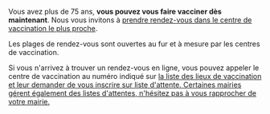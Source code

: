 <div class="conseil">

Vous avez plus de 75 ans, **vous pouvez vous faire vacciner dès maintenant**. Nous vous invitons à <a href="#conseils-vaccins" id="lien-vaccination">prendre rendez-vous dans le centre de vaccination le plus proche</a>.

Les plages de rendez-vous sont ouvertes au fur et à mesure par les centres de vaccination.

Si vous n'arrivez à trouver un rendez-vous en ligne, vous pouvez appeler le centre de vaccination au numéro indiqué sur <a href="#conseils-vaccins" id="lien-vaccination">la liste des lieux de vaccination et leur demander de vous inscrire sur liste d'attente. Certaines mairies gérent également des listes d'attentes, n'hésitez pas à vous rapprocher de votre mairie.

</div>
